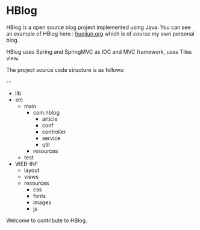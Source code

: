 # HBlog
HBlog is a open source blog project implemented using Java. You can see
an example of HBlog here : [huqijun.org](http://huqijun.org) which is 
of course my own personal blog.

HBlog uses Spring and SpringMVC as IOC and MVC framework,  uses Tiles view.

The project source code structure is as follows:

--

 *  lib 
 *  src
    *  main
        *  com.hblog
            *  article
            *  conf
            *  controller
            *  service
            *  util
        *  resources
    *  test
 *  WEB-INF
    *  layout
    *  views
    *  resources
        *  css
        *  fonts
        *  images
        *  js


Welcome to contribute to HBlog.
